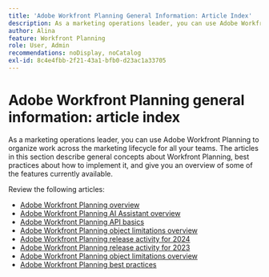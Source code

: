 ```yaml
---
title: 'Adobe Workfront Planning General Information: Article Index'
description: As a marketing operations leader, you can use Adobe Workfront Planning to organize work across the marketing lifecycle for all your teams. The articles in this section describe general concepts about Workfront Planning, best practices about how to implement it, and give you an overview of some of the features currently available.
author: Alina
feature: Workfront Planning
role: User, Admin
recommendations: noDisplay, noCatalog
exl-id: 8c4e4fbb-2f21-43a1-bfb0-d23ac1a33705
---
```



# Adobe Workfront Planning general information: article index

As a marketing operations leader, you can use Adobe Workfront Planning to organize work across the marketing lifecycle for all your teams. The articles in this section describe general concepts about Workfront Planning, best practices about how to implement it, and give you an overview of some of the features currently available. 

Review the following articles:

* [Adobe Workfront Planning overview](/help/quicksilver/planning/general/planning-overview.md)
* [Adobe Workfront Planning AI Assistant overview](/help/quicksilver/planning/general/planning-ai-assistant-overview.md)
* [Adobe Workfront Planning API basics](/help/quicksilver/planning/general/planning-api-basics.md)
* [Adobe Workfront Planning object limitations overview](/help/quicksilver/planning/general/limitations-overview.md)
* [Adobe Workfront Planning release activity for 2024](/help/quicksilver/planning/general/release-activity.md)
* [Adobe Workfront Planning release activity for 2023](/help/quicksilver/planning/general/release-activity-archives-2023.md)
* [Adobe Workfront Planning object limitations overview](/help/quicksilver/planning/general/limitations-overview.md)
* [Adobe Workfront Planning best practices](/help/quicksilver/planning/general/planning-best-practices.md)



